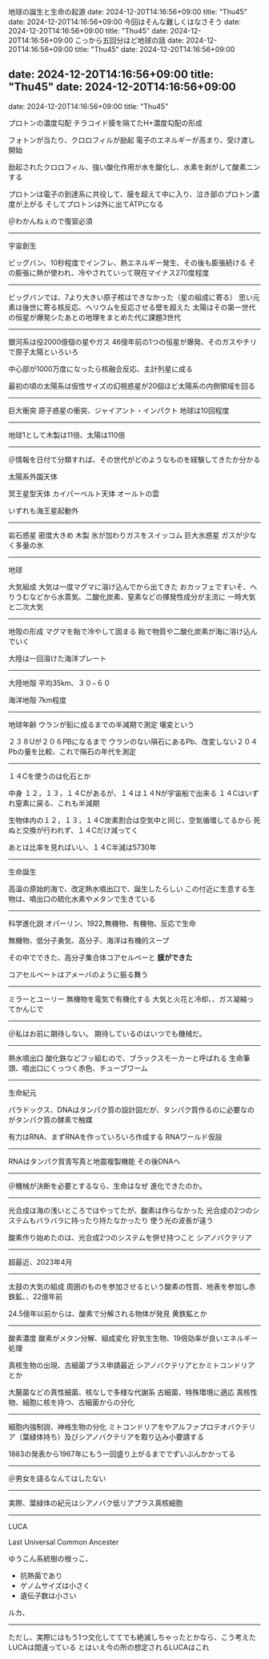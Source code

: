 地球の誕生と生命の起源
date: 2024-12-20T14:16:56+09:00
title: "Thu45"
date: 2024-12-20T14:16:56+09:00
今回はそんな難しくはなさそう
date: 2024-12-20T14:16:56+09:00
title: "Thu45"
date: 2024-12-20T14:16:56+09:00
こっから五回分ほど地球の話
date: 2024-12-20T14:16:56+09:00
title: "Thu45"
date: 2024-12-20T14:16:56+09:00

date: 2024-12-20T14:16:56+09:00
title: "Thu45"
date: 2024-12-20T14:16:56+09:00
---
date: 2024-12-20T14:16:56+09:00
title: "Thu45"

プロトンの濃度勾配
チラコイド膜を隔てたH+濃度勾配の形成

フォトンが当たり、クロロフィルが励起
電子のエネルギーが高まり、受け渡し開始

励起されたクロロフィル、強い酸化作用が水を酸化し、水素を剥がして酸素ニンする

プロトンは電子の到達系に共役して、膜を超えて中に入り、泣き部のプロトン濃度が上がる
そしてプロトンは外に出てATPになる

＠わかんねぇので復習必須

---

宇宙創生

ビッグバン、10秒程度でインフレ、熱エネルギー発生、その後も膨張続ける
その膨張に熱が使われ、冷やされていって現在マイナス270度程度

---

ビッグバンでは、7より大きい原子核はできなかった（星の組成に寄る）
思い元素は後世に寄る核反応、ヘリウムを反応させる壁を超えた
太陽はその第一世代の恒星が爆発シたあとの地理をまとめた代に課題3世代

---

銀河系は役2000億個の星やガス
46億年前の1つの恒星が爆発、そのガスやチリで原子太陽といろいろ

中心部が1000万度になったら核融合反応、主計列星に成る

最初の頃の太陽系は仮性サイズの幻視惑星が20個ほど太陽系の内側領域を回る

---

巨大衝突
原子惑星の衝突、ジャイアント・インパクト
地球は10回程度

---

地球1として木製は11倍、太陽は110倍

---

＠情報を日付て分類すれば、その世代がどのようなものを経験してきたか分かる

太陽系外園天体

冥王星型天体
カイパーベルト天体
オールトの雲

いずれも海王星起動外

---

岩石惑星
密度大きめ
木製
氷が加わりガスをスイッコム
巨大氷惑星
ガスが少なく多量の氷

---

地球

大気組成
大気は一度マグマに溶け込んでから出てきた
おカッフェですいそ、へりうむなどから水蒸気、二酸化炭素、窒素などの揮発性成分が主流に
一時大気と二次大気

---

地殻の形成
マグマを飴で冷やして固まる
飴で物質や二酸化炭素が海に溶け込んでいく

大陸は一回溶けた海洋プレート

---

大陸地殻
平均35km、３０−６０

海洋地殻
7km程度

---

地球年齢
ウランが鉛に成るまでの半減期で測定
壊変という

２３８Uが２０６PBになるまで
ウランのない隕石にあるPb、改変しない２０４Pbの量を比較、これで隕石の年代を測定

---

１４Cを使うのは化石とか

中身
１２，１３，１４Cがあるが、１４は１４Nが宇宙船で出来る
１４Cはいずれ窒素に戻る、これも半減期

生物体内の１２，１３，１４C炭素割合は空気中と同じ、空気循環してるから
死ぬと交換が行われず、１４Cだけ減ってく

あとは比率を見ればいい、１４C半減は5730年

---

生命誕生

高温の原始的海で、改定熱水噴出口で、誕生したらしい
この付近に生息する生物は、噴出口の硫化水素やメタンで生きている

---

科学進化説
オパーリン、1922,無機物、有機物、反応で生命

無機物、低分子勇気、高分子、海洋は有機的スープ

その中でできた、高分子集合体コアセルペーと
**膜ができた**

コアセルベートはアメーバのように振る舞う

---

ミラーとユーリー
無機物を電気で有機化する
大気と火花と冷却、、ガス凝縮ってかんじで

---

＠私はお前に期待しない。
期待しているのはいつでも機械だ。

---

熱水噴出口
酸化鉄などフッ組むので、ブラックスモーカーと呼ばれる
生命筆頭、噴出口にくっつく赤色、チューブワーム

---

生命紀元

パラドックス、DNAはタンパク質の設計図だが、タンパク質作るのに必要なのがタンパク質の酵素で触媒

有力はRNA、まずRNAを作っていろいろ作成する
RNAワールド仮設

---

RNAはタンパク質青写真と地震複製機能
その後DNAへ

---

＠機械が決断を必要とするなら、生命はなぜ
進化できたのか。


---

光合成は海の浅いところではやってたが、酸素は作らなかった
光合成の2つのシステムもバラバラに持ったり持たなかったり
使う光の波長が違う

酸素作り始めたのは、光合成2つのシステムを併せ持つこと
シアノバクテリア

---

超最近、2023年4月

---

太鼓の大気の組成
周囲のものを参加させるという酸素の性質、地表を参加し赤鉄鉱、、22億年前

24.5億年以前からは、酸素で分解される物体が発見
黄鉄鉱とか

---

酸素濃度
酸素がメタン分解、組成変化
好気生生物、19倍効率が良いエネルギー処理

真核生物の出現、古細菌プラス申請最近
シアノバクテリアとかミトコンドリアとか

大腸菌などの真性細菌、核なしで多様な代謝系
古細菌、特殊環境に適応
真核性物、細胞に核を持つ、古細菌からの分化

---

細胞内強制説、神格生物の分化
ミトコンドリアをやアルファプロテオバクテリア（葉緑体持ち）及びシアノバクテリアを取り込み小要請する

1883の発表から1967年にもう一回盛り上がるまででずいぶんかかってる

---

＠男女を語るなんてはしたない

---

実際、葉緑体の紀元はシアノバク低リアプラス真核細胞

---

LUCA

Last Universal Common Ancester

ゆうこん系統樹の根っこ、

- 抗熱菌であり
- ゲノムサイズは小さく
- 遺伝子数は小さい

ルカ、

---

ただし、実際にはもう1つ文化しててでも絶滅しちゃったとかなら、こう考えたLUCAは間違っている
とはいえ今の所の想定されるLUCAはこれ





































